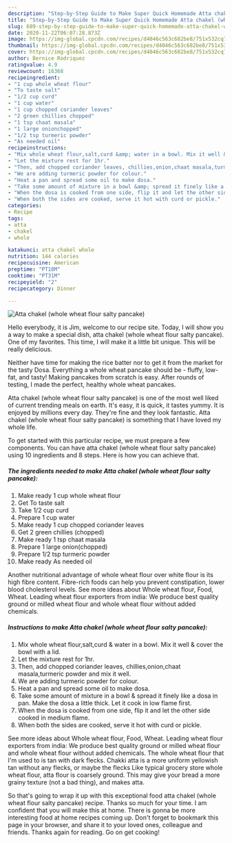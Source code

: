 ```yaml
---
description: "Step-by-Step Guide to Make Super Quick Homemade Atta chakel (whole wheat flour salty pancake)"
title: "Step-by-Step Guide to Make Super Quick Homemade Atta chakel (whole wheat flour salty pancake)"
slug: 689-step-by-step-guide-to-make-super-quick-homemade-atta-chakel-whole-wheat-flour-salty-pancake
date: 2020-11-22T06:07:28.873Z
image: https://img-global.cpcdn.com/recipes/d4046c563c682be8/751x532cq70/atta-chakel-whole-wheat-flour-salty-pancake-recipe-main-photo.jpg
thumbnail: https://img-global.cpcdn.com/recipes/d4046c563c682be8/751x532cq70/atta-chakel-whole-wheat-flour-salty-pancake-recipe-main-photo.jpg
cover: https://img-global.cpcdn.com/recipes/d4046c563c682be8/751x532cq70/atta-chakel-whole-wheat-flour-salty-pancake-recipe-main-photo.jpg
author: Bernice Rodriquez
ratingvalue: 4.9
reviewcount: 16368
recipeingredient:
- "1 cup whole wheat flour"
- "To taste salt"
- "1/2 cup curd"
- "1 cup water"
- "1 cup chopped coriander leaves"
- "2 green chillies chopped"
- "1 tsp chaat masala"
- "1 large onionchopped"
- "1/2 tsp turmeric powder"
- "As needed oil"
recipeinstructions:
- "Mix whole wheat flour,salt,curd &amp; water in a bowl. Mix it well &amp; cover the bowl with a lid."
- "Let the mixture rest for 1hr."
- "Then, add chopped coriander leaves, chillies,onion,chaat masala,turmeric powder and mix it well."
- "We are adding turmeric powder for colour."
- "Heat a pan and spread some oil to make dosa."
- "Take some amount of mixture in a bowl &amp; spread it finely like a dosa in pan. Make the dosa a little thick. Let it cook in low flame first."
- "When the dosa is cooked from one side, flip it and let the other side cooked in medium flame."
- "When both the sides are cooked, serve it hot with curd or pickle."
categories:
- Recipe
tags:
- atta
- chakel
- whole

katakunci: atta chakel whole 
nutrition: 144 calories
recipecuisine: American
preptime: "PT18M"
cooktime: "PT31M"
recipeyield: "2"
recipecategory: Dinner

---
```



![Atta chakel (whole wheat flour salty pancake)](https://img-global.cpcdn.com/recipes/d4046c563c682be8/751x532cq70/atta-chakel-whole-wheat-flour-salty-pancake-recipe-main-photo.jpg)

Hello everybody, it is Jim, welcome to our recipe site. Today, I will show you a way to make a special dish, atta chakel (whole wheat flour salty pancake). One of my favorites. This time, I will make it a little bit unique. This will be really delicious.

Neither have time for making the rice batter nor to get it from the market for the tasty Dosa. Everything a whole wheat pancake should be - fluffy, low-fat, and tasty! Making pancakes from scratch is easy. After rounds of testing, I made the perfect, healthy whole wheat pancakes.

Atta chakel (whole wheat flour salty pancake) is one of the most well liked of current trending meals on earth. It's easy, it is quick, it tastes yummy. It is enjoyed by millions every day. They're fine and they look fantastic. Atta chakel (whole wheat flour salty pancake) is something that I have loved my whole life.


To get started with this particular recipe, we must prepare a few components. You can have atta chakel (whole wheat flour salty pancake) using 10 ingredients and 8 steps. Here is how you can achieve that.

<!--inarticleads1-->

##### The ingredients needed to make Atta chakel (whole wheat flour salty pancake):

1. Make ready 1 cup whole wheat flour
1. Get To taste salt
1. Take 1/2 cup curd
1. Prepare 1 cup water
1. Make ready 1 cup chopped coriander leaves
1. Get 2 green chillies (chopped)
1. Make ready 1 tsp chaat masala
1. Prepare 1 large onion(chopped)
1. Prepare 1/2 tsp turmeric powder
1. Make ready As needed oil


Another nutritional advantage of whole wheat flour over white flour is its high fibre content. Fibre-rich foods can help you prevent constipation, lower blood cholesterol levels. See more ideas about Whole wheat flour, Food, Wheat. Leading wheat flour exporters from india: We produce best quality ground or milled wheat flour and whole wheat flour without added chemicals. 

<!--inarticleads2-->

##### Instructions to make Atta chakel (whole wheat flour salty pancake):

1. Mix whole wheat flour,salt,curd &amp; water in a bowl. Mix it well &amp; cover the bowl with a lid.
1. Let the mixture rest for 1hr.
1. Then, add chopped coriander leaves, chillies,onion,chaat masala,turmeric powder and mix it well.
1. We are adding turmeric powder for colour.
1. Heat a pan and spread some oil to make dosa.
1. Take some amount of mixture in a bowl &amp; spread it finely like a dosa in pan. Make the dosa a little thick. Let it cook in low flame first.
1. When the dosa is cooked from one side, flip it and let the other side cooked in medium flame.
1. When both the sides are cooked, serve it hot with curd or pickle.


See more ideas about Whole wheat flour, Food, Wheat. Leading wheat flour exporters from india: We produce best quality ground or milled wheat flour and whole wheat flour without added chemicals. The whole wheat flour that I&#39;m used to is tan with dark flecks. Chakki atta is a more uniform yellowish tan without any flecks, or maybe the flecks Like typical grocery store whole wheat flour, atta flour is coarsely ground. This may give your bread a more grainy texture (not a bad thing), and makes atta. 

So that's going to wrap it up with this exceptional food atta chakel (whole wheat flour salty pancake) recipe. Thanks so much for your time. I am confident that you will make this at home. There is gonna be more interesting food at home recipes coming up. Don't forget to bookmark this page in your browser, and share it to your loved ones, colleague and friends. Thanks again for reading. Go on get cooking!
